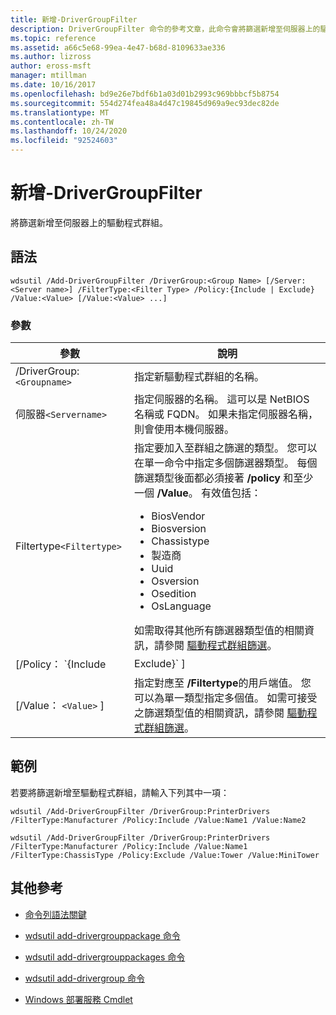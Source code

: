 ```yaml
---
title: 新增-DriverGroupFilter
description: DriverGroupFilter 命令的參考文章，此命令會將篩選新增至伺服器上的驅動程式群組。
ms.topic: reference
ms.assetid: a66c5e68-99ea-4e47-b68d-8109633ae336
ms.author: lizross
author: eross-msft
manager: mtillman
ms.date: 10/16/2017
ms.openlocfilehash: bd9e26e7bdf6b1a03d01b2993c969bbbcf5b8754
ms.sourcegitcommit: 554d274fea48a4d47c19845d969a9ec93dec82de
ms.translationtype: MT
ms.contentlocale: zh-TW
ms.lasthandoff: 10/24/2020
ms.locfileid: "92524603"
---
```

# <a name="add-drivergroupfilter"></a>新增-DriverGroupFilter

將篩選新增至伺服器上的驅動程式群組。

## <a name="syntax"></a>語法

```
wdsutil /Add-DriverGroupFilter /DriverGroup:<Group Name> [/Server:<Server name>] /FilterType:<Filter Type> /Policy:{Include | Exclude} /Value:<Value> [/Value:<Value> ...]
```

### <a name="parameters"></a>參數

| 參數 | 說明 |
|--|--|
| /DriverGroup:`<Groupname>` | 指定新驅動程式群組的名稱。 |
| 伺服器`<Servername>` | 指定伺服器的名稱。 這可以是 NetBIOS 名稱或 FQDN。 如果未指定伺服器名稱，則會使用本機伺服器。 |
| Filtertype`<Filtertype>` | 指定要加入至群組之篩選的類型。 您可以在單一命令中指定多個篩選器類型。 每個篩選類型後面都必須接著 **/policy** 和至少一個 **/Value**。 有效值包括：<ul><li>BiosVendor</li><li>Biosversion</li><li>Chassistype</li><li>製造商</li><li>Uuid</li><li>Osversion</li><li>Osedition</li><li>OsLanguage</li></ul> 如需取得其他所有篩選器類型值的相關資訊，請參閱 [驅動程式群組篩選](https://docs.microsoft.com/previous-versions/windows/it-pro/windows-server-2008-R2-and-2008/dd759191(v=ws.11))。 |
| [/Policy： `{Include|Exclude}` ] | 指定要在篩選準則上設定的原則。 如果 **/policy** 設定為 [ **包含**]，則會允許符合篩選準則的用戶端電腦安裝此群組中的驅動程式。 如果 **/policy** 設定為 [ **排除**]，則不允許符合篩選準則的用戶端電腦安裝此群組中的驅動程式。 |
| [/Value： `<Value>` ] | 指定對應至 **/Filtertype**的用戶端值。 您可以為單一類型指定多個值。 如需可接受之篩選類型值的相關資訊，請參閱 [驅動程式群組篩選](https://docs.microsoft.com/previous-versions/windows/it-pro/windows-server-2008-R2-and-2008/dd759191(v=ws.11))。 |

## <a name="examples"></a>範例

若要將篩選新增至驅動程式群組，請輸入下列其中一項：

```
wdsutil /Add-DriverGroupFilter /DriverGroup:PrinterDrivers /FilterType:Manufacturer /Policy:Include /Value:Name1 /Value:Name2
```

```
wdsutil /Add-DriverGroupFilter /DriverGroup:PrinterDrivers /FilterType:Manufacturer /Policy:Include /Value:Name1 /FilterType:ChassisType /Policy:Exclude /Value:Tower /Value:MiniTower
```

## <a name="additional-references"></a>其他參考

- [命令列語法關鍵](command-line-syntax-key.md)

- [wdsutil add-drivergrouppackage 命令](wdsutil-add-drivergrouppackage.md)

- [wdsutil add-drivergrouppackages 命令](wdsutil-add-drivergrouppackages.md)

- [wdsutil add-drivergroup 命令](wdsutil-add-drivergroup.md)

- [Windows 部署服務 Cmdlet](/powershell/module/wds)
